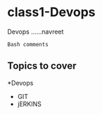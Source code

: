 # class1-Devops
Devops
......navreet
```
Bash comments
```

## Topics to cover
*Devops 
 * GIT
  * jERKINS
